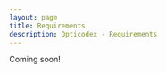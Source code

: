 ```yaml
---
layout: page
title: Requirements
description: Opticodex - Requirements
---
```


<div class="alert alert-info" role="alert">
  Coming soon!
</div>